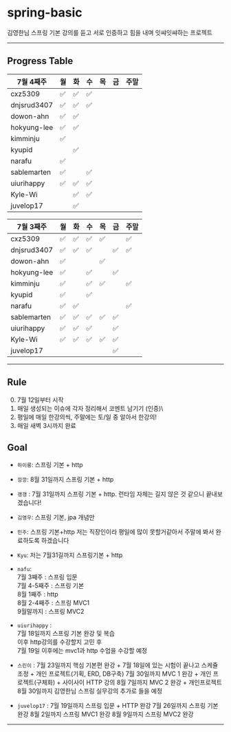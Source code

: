 # spring-basic
김영한님 스프링 기본 강의를 듣고 서로 인증하고 힘을 내며 잇쌰잇쌰하는 프로젝트

---

## Progress Table
|7월 4째주|월|화|수|목|금|주말|
|------|---|---|---|---|---|---|
|cxz5309|✅|✅|✅||||
|dnjsrud3407|✅|✅|✅||||
|dowon-ahn|✅|✅|||||
|hokyung-lee|✅|✅|||||
|kimminju|✅||||||
|kyupid||✅|||||
|narafu|✅||||||
|sablemarten|✅||✅||||
|uiurihappy|✅|✅|✅||||
|Kyle-Wi||✅|✅||||
|juvelop17||✅|||||

|7월 3째주|월|화|수|목|금|주말|
|------|---|---|---|---|---|---|
|cxz5309|✅|✅|✅|✅||✅|
|dnjsrud3407|✅|✅|✅||✅|✅|
|dowon-ahn|✅|||✅|||
|hokyung-lee|✅||✅||✅||
|kimminju|✅||✅|✅||✅|
|kyupid|✅||✅||||
|narafu|✅|✅||||✅|
|sablemarten|✅|✅|✅|✅|✅||
|uiurihappy|✅|✅|✅||✅||
|Kyle-Wi|✅|✅|✅|✅|✅||
|juvelop17|||||✅||

---

## Rule

0. 7월 12일부터 시작
1. 매일 생성되는 이슈에 각자 정리해서 코멘트 남기기 (인증)\
2. 평일에 매일 한강의씩, 주말에는 토/일 중 알아서 한강의!
3. 매일 새벽 3시까지 완료

## Goal

- `하이룽`: 스프링 기본 + http

- `낑깡`: 8월 31일까지 스프링 기본 + http

- `갱갱` : 7월 31일까지 스프링 기본 + http. 런타임 자체는 길지 않은 것 같으니 끝내보겠습니다!

- `김영우`: 스프링 기본, jpa 개념만

- `민주`: 스프링 기본+http 
저는 직장인이라 평일에 많이 못할거같아서
주말에 봐서 완료하도록 하겠습니다

- `Kyu`: 저는 7월31길까지 스프링기본 + http

- `nafu`:   
7월 3째주 : 스프링 입문   
7월 4-5째주 : 스프링 기본   
8월 1째주 : http   
8월 2-4째주 : 스프링 MVC1   
9월말까지 : 스프링 MVC2   

- `uiurihappy` :   
7월 18일까지 스프링 기본 완강 및 복습   
이후 http강의를 수강할지 고민 후   
7월 19일 이후에는 mvc1과 http 수업을 수강할 예정   

- `스린이` :
7월 23일까지 핵심 기본편 완강 + 7월 18일에 있는 시험이 끝나고 스케쥴 조정 + 개인 프로젝트(기획, ERD, DB구축)
7월 30일까지 MVC 1 완강 + 개인 프로젝트(구체화) + 사이사이 HTTP 강의
8월 7일까지 MVC 2 완강 + 개인프로젝트
8월 30일까지 김영한님 스프링 실무강의 추가로 들을 예정

- `juvelop17` : 
7월 19일까지 스프링 입문 + HTTP 완강
7월 26일까지 스프링 기본 완강
8월 2일까지 스프링 MVC1 완강
8월 9일까지 스프링 MVC2 완강

---
